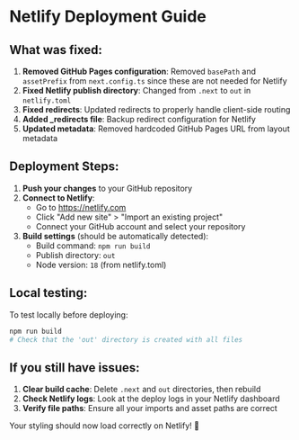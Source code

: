# Netlify Deployment Guide

## What was fixed:

1. **Removed GitHub Pages configuration**: Removed `basePath` and `assetPrefix` from `next.config.ts` since these are not needed for Netlify
2. **Fixed Netlify publish directory**: Changed from `.next` to `out` in `netlify.toml` 
3. **Fixed redirects**: Updated redirects to properly handle client-side routing
4. **Added _redirects file**: Backup redirect configuration for Netlify
5. **Updated metadata**: Removed hardcoded GitHub Pages URL from layout metadata

## Deployment Steps:

1. **Push your changes** to your GitHub repository
2. **Connect to Netlify**:
   - Go to https://netlify.com
   - Click "Add new site" > "Import an existing project"
   - Connect your GitHub account and select your repository
3. **Build settings** (should be automatically detected):
   - Build command: `npm run build`
   - Publish directory: `out`
   - Node version: `18` (from netlify.toml)

## Local testing:

To test locally before deploying:
```bash
npm run build
# Check that the 'out' directory is created with all files
```

## If you still have issues:

1. **Clear build cache**: Delete `.next` and `out` directories, then rebuild
2. **Check Netlify logs**: Look at the deploy logs in your Netlify dashboard
3. **Verify file paths**: Ensure all your imports and asset paths are correct

Your styling should now load correctly on Netlify! 🎉
